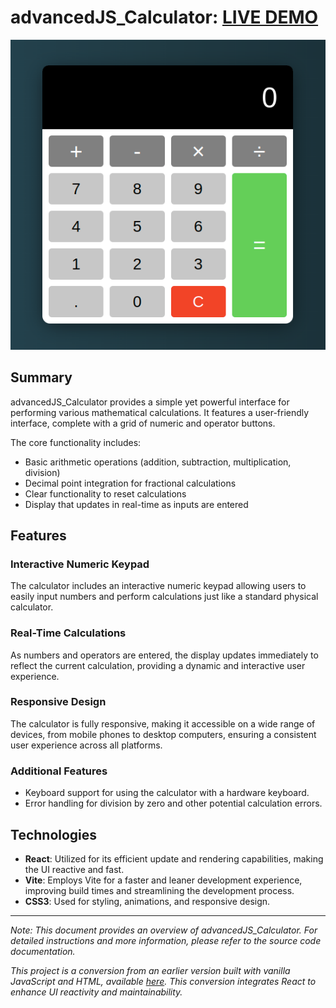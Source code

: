 # advancedJS_Calculator: [LIVE DEMO](https://shcoobz.github.io/advancedJS_calculator/)

![advancedJS_Calculator](src/img/advancedJS_calculator.png)

## Summary

advancedJS_Calculator provides a simple yet powerful interface for performing various mathematical calculations. It features a user-friendly interface, complete with a grid of numeric and operator buttons.

The core functionality includes:

- Basic arithmetic operations (addition, subtraction, multiplication, division)
- Decimal point integration for fractional calculations
- Clear functionality to reset calculations
- Display that updates in real-time as inputs are entered

## Features

### Interactive Numeric Keypad

The calculator includes an interactive numeric keypad allowing users to easily input numbers and perform calculations just like a standard physical calculator.

### Real-Time Calculations

As numbers and operators are entered, the display updates immediately to reflect the current calculation, providing a dynamic and interactive user experience.

### Responsive Design

The calculator is fully responsive, making it accessible on a wide range of devices, from mobile phones to desktop computers, ensuring a consistent user experience across all platforms.

### Additional Features

- Keyboard support for using the calculator with a hardware keyboard.
- Error handling for division by zero and other potential calculation errors.

## Technologies

- **React**: Utilized for its efficient update and rendering capabilities, making the UI reactive and fast.
- **Vite**: Employs Vite for a faster and leaner development experience, improving build times and streamlining the development process.
- **CSS3**: Used for styling, animations, and responsive design.

---

_Note: This document provides an overview of advancedJS_Calculator. For detailed instructions and more information, please refer to the source code documentation._

_This project is a conversion from an earlier version built with vanilla JavaScript and HTML, available [here](https://github.com/Shcoobz/basicJS_calculator/). This conversion integrates React to enhance UI reactivity and maintainability._
